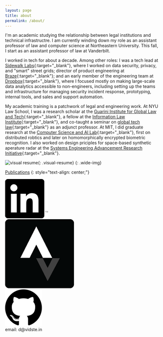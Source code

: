 ```yaml
---
layout: page
title: about
permalink: /about/
---
```


<style>
  .visual-resume {
    --raw-img-width: 1170px;
    position: relative;
    /* BEGIN HAX */
    width: min(100vw, 1170px);
    margin-left: calc((100% - min(100vw, 1170px))/2);
    /* END HAX... someday microsoft edge will support the CSS spec, lol */
    --img-width: min(100vw, var(--raw-img-width));
    width: var(--img-width);
    margin-left: calc((100% - var(--img-width))/2)
  }
  .wide-img {
    display: block;
    width: 100vw;
    left: calc(50% - 50vw);
    position: relative;
    padding: 16px 0;
    border-top: 8px solid #e7eaf5;
    border-bottom: 8px solid #e7eaf5;
  }
</style>
 
I'm an academic studying the relationship between legal institutions and technical infrastructre. I am currently winding down my role as an assistant professor of law and computer science at Northeastern University. This fall, I start as an assistant professor of law at Vanderbilt. 

<!---
I currently live in NYC and work at NYU Law School. At NYU, I'm a research scholar at the [Guarini Institute for Global Law and Tech](https://www.guariniglobal.org/current-team), a fellow at the [Information Law Institute](https://www.law.nyu.edu/centers/ili/people), and I co-teach a seminar on [global tech law](https://its.law.nyu.edu/courses/description.cfm?id=32595) as an adjunct. Outside of the law school, I do some contract work helping with large-scale data collection and analytics, and a little bit of angel investing.
-->

I worked in tech for about a decade.
Among other roles:
I was a tech lead at [Sidewalk Labs](https://www.sidewalklabs.com){:target="_blank"}, where I worked on data security, privacy, and "smart" street grids;
director of product engineering at [Braze](https://www.braze.com/product/){:target="_blank"};
and an early member of the engineering team at [Dropbox](https://dropbox.com){:target="_blank"}, where I focused mostly on making large-scale data analytics accessible to non-engineers, including setting up the teams and infrastructure for managing security incident response, prototyping, internal tools, and sales and support automation.

My academic training is a patchwork of legal and engineering work.
At NYU Law School, I was a research scholar at the [Guarini Institute for Global Law and Tech](https://www.guariniglobal.org/current-team){:target="_blank"}, a fellow at the [Information Law Institute](https://www.law.nyu.edu/centers/ili/people){:target="_blank"}, and co-taught a seminar on [global tech law](https://its.law.nyu.edu/courses/description.cfm?id=32595){:target="_blank"} as an adjunct professor.
At MIT, I did graduate research at the [Computer Science and AI Lab](https://www.csail.mit.edu/research/distributed-robotics-laboratory){:target="_blank"}, first on distributed robtics and later on homomorphically encrypted biometric recognition.
I also worked on design priciples for space-based synthetic aperature radar at the [Systems Engineering Advancement Research Initiative](https://seari.mit.edu/){:target="_blank"}.

<!---
from 2009-2011 i did research in distributed robotics at <a href="http://groups.csail.mit.edu/drl/wiki/index.php?title=Main_Page" title="" target="_blank">MIT CSAIL</a>, where I designed and built heterogeneous robot swarms to prove feasibility of automated distributed construction of large structures. In 2020, I returned briefly to write my Master's thesis, demonstrating a novel approach to homomorphically encrypted biometric recognition.
-->

![visual resume](/assets/images/2024-visual-resume.png){: .visual-resume}
{: .wide-img}

[Publications](/publications)
{: style="text-align: center;"}


<div>
  <div class="contact-boxes">
    <div class="contact">
      <a href="https://www.linkedin.com/in/%E2%81%A3-stein-5b950314/">
        <img src="/static/img/contact/linkedin.png">
      </a>
    </div>
    <div class="contact">
      <a href="https://www.strava.com/athletes/14931490">
        <img src="/static/img/contact/strava.png">
      </a>
    </div>
    <div class="contact">
      <a href="/about/github.html">
        <img src="/static/img/contact/github.png">
      </a>
    </div>
  </div>
</div>
<div>
  <div class="contact-boxes">
    <div class="contact">
      email: d@vidste.in
    </div>
  </div>
</div>
<!--div>
  <div style="text-align:center">
    <a href="/static/resume_2024-07.pdf">CV (Updated Summer 2024)</a>
  </div>
</div-->
